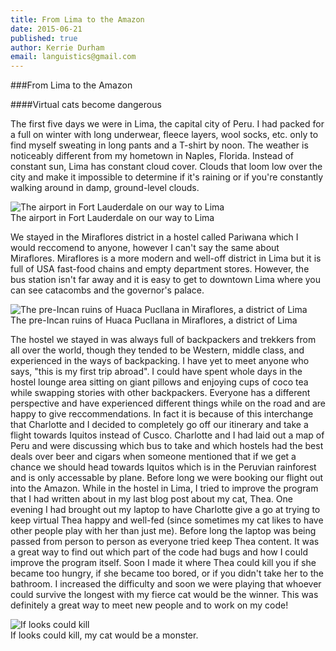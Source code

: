 ```yaml
---
title: From Lima to the Amazon
date: 2015-06-21
published: true
author: Kerrie Durham
email: languistics@gmail.com
---
```



###From Lima to the Amazon  

####Virtual cats become dangerous   
 
  The first five days we were in Lima, the capital city of Peru. I had packed for a full on winter with long underwear, fleece layers, wool socks, etc. only to find myself sweating in long pants and a T-shirt by noon. The weather is noticeably different from my hometown in Naples, Florida. Instead of constant sun, Lima has constant cloud cover. Clouds that loom low over the city and make it impossible to determine if it's raining or if you're constantly walking around in damp, ground-level clouds.  
  
  ![The airport in Fort Lauderdale on our way to Lima](http://i.imgur.com/6zPlxFs.png)  
The airport in Fort Lauderdale on our way to Lima  
  
  
  We stayed in the Miraflores district in a hostel called Pariwana which I would reccomend to anyone, however I can't say the same about Miraflores. Miraflores is a more modern and well-off district in Lima but it is full of USA fast-food chains and empty department stores. However, the bus station isn't far away and it is easy to get to downtown Lima where you can see catacombs and the governor's palace. 
  
![The pre-Incan ruins of Huaca Pucllana in Miraflores, a district of Lima](http://i.imgur.com/79sAElI.png)  
The pre-Incan ruins of Huaca Pucllana in Miraflores, a district of Lima  



  The hostel we stayed in was always full of backpackers and trekkers from all over the world, though they tended to be Western, middle class, and experienced in the ways of backpacking. I have yet to meet anyone who says, "this is my first trip abroad". I could have spent whole days in the hostel lounge area sitting on giant pillows and enjoying cups of coco tea while swapping stories with other backpackers. Everyone has a different perspective and have experienced different things while on the road and are happy to give reccommendations. In fact it is because of this interchange that Charlotte and I decided to completely go off our itinerary and take a flight towards Iquitos instead of Cusco. Charlotte and I had laid out a map of Peru and were discussing which bus to take and which hostels had the best deals over beer and cigars when someone mentioned that if we get a chance we should head towards Iquitos which is in the Peruvian rainforest and is only accessable by plane. Before long we were booking our flight out into the Amazon.
  While in the hostel in Lima, I tried to improve the program that I had written about in my last blog post about my cat, Thea. One evening I had brought out my laptop to have Charlotte give a go at trying to keep virtual Thea happy and well-fed (since sometimes my cat likes to have other people play with her than just me). Before long the laptop was being passed from person to person as everyone tried keep Thea content. It was a great way to find out which part of the code had bugs and how I could improve the program itself. Soon I made it where Thea could kill you if she became too hungry, if she became too bored, or if you didn't take her to the bathroom. I increased the difficulty and soon we were playing that whoever could survive the longest with my fierce cat would be the winner. This was definitely a great way to meet new people and to work on my code!
  
  
![If looks could kill](http://i.imgur.com/zukvXzV.jpg)  
If looks could kill, my cat would be a monster. 
